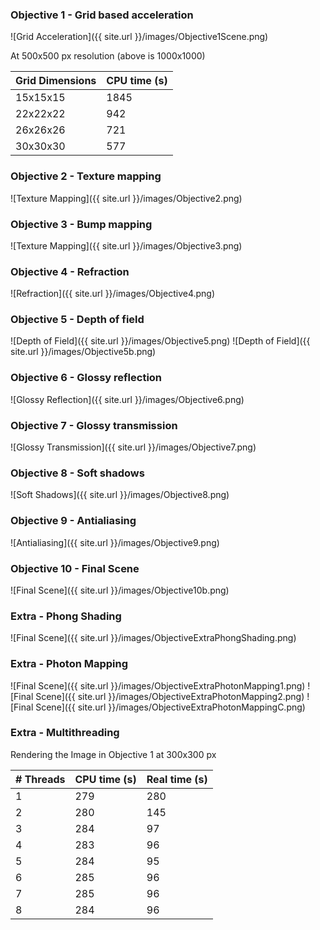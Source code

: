 ### Objective 1 - Grid based acceleration
![Grid Acceleration]({{ site.url }}/images/Objective1Scene.png)

At 500x500 px resolution (above is 1000x1000)

| Grid Dimensions     | CPU time (s) |
|-------------------  |--------------|
| 15x15x15            | 1845         |
| 22x22x22            | 942          |  
| 26x26x26            | 721          |  
| 30x30x30            | 577          |

### Objective 2 - Texture mapping
![Texture Mapping]({{ site.url }}/images/Objective2.png)

### Objective 3 - Bump mapping
![Texture Mapping]({{ site.url }}/images/Objective3.png)

### Objective 4 - Refraction
![Refraction]({{ site.url }}/images/Objective4.png)

### Objective 5 - Depth of field
![Depth of Field]({{ site.url }}/images/Objective5.png)
![Depth of Field]({{ site.url }}/images/Objective5b.png)

### Objective 6 - Glossy reflection
![Glossy Reflection]({{ site.url }}/images/Objective6.png)

### Objective 7 - Glossy transmission
![Glossy Transmission]({{ site.url }}/images/Objective7.png)

### Objective 8 - Soft shadows
![Soft Shadows]({{ site.url }}/images/Objective8.png)

### Objective 9 - Antialiasing
![Antialiasing]({{ site.url }}/images/Objective9.png)

### Objective 10 - Final Scene
![Final Scene]({{ site.url }}/images/Objective10b.png)

### Extra - Phong Shading
![Final Scene]({{ site.url }}/images/ObjectiveExtraPhongShading.png)

### Extra - Photon Mapping
![Final Scene]({{ site.url }}/images/ObjectiveExtraPhotonMapping1.png)
![Final Scene]({{ site.url }}/images/ObjectiveExtraPhotonMapping2.png)
![Final Scene]({{ site.url }}/images/ObjectiveExtraPhotonMappingC.png)

### Extra - Multithreading
Rendering the Image in Objective 1 at 300x300 px

| # Threads     | CPU time (s)  | Real time (s)  |
|-------------  |-------------- |----------------|
| 1             | 279           | 280            |
| 2             | 280           | 145            |  
| 3             | 284           | 97             |
| 4             | 283           | 96             |
| 5             | 284           | 95             |
| 6             | 285           | 96             |
| 7             | 285           | 96             |   
| 8             | 284           | 96             |
